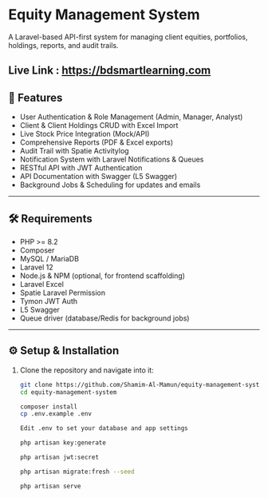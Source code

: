 # Equity Management System

A Laravel-based API-first system for managing client equities, portfolios, holdings, reports, and audit trails.

Live Link : https://bdsmartlearning.com
---

## 🚀 Features

- User Authentication & Role Management (Admin, Manager, Analyst)  
- Client & Client Holdings CRUD with Excel Import  
- Live Stock Price Integration (Mock/API)  
- Comprehensive Reports (PDF & Excel exports)  
- Audit Trail with Spatie Activitylog  
- Notification System with Laravel Notifications & Queues  
- RESTful API with JWT Authentication  
- API Documentation with Swagger (L5 Swagger)  
- Background Jobs & Scheduling for updates and emails  

---

## 🛠 Requirements

- PHP >= 8.2  
- Composer  
- MySQL / MariaDB  
- Laravel 12  
- Node.js & NPM (optional, for frontend scaffolding)  
- Laravel Excel  
- Spatie Laravel Permission  
- Tymon JWT Auth  
- L5 Swagger  
- Queue driver (database/Redis for background jobs)  

---

## ⚙️ Setup & Installation

1. Clone the repository and navigate into it:

   ```bash
   git clone https://github.com/Shamim-Al-Mamun/equity-management-system.git
   cd equity-management-system

   composer install
   cp .env.example .env

   Edit .env to set your database and app settings

   php artisan key:generate

   php artisan jwt:secret

   php artisan migrate:fresh --seed

   php artisan serve
